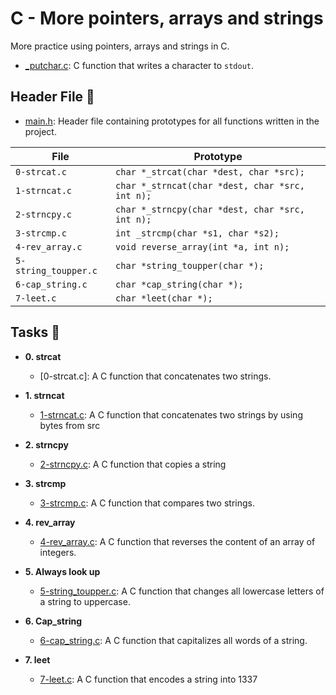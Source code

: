 # C - More pointers, arrays and strings

More practice using pointers, arrays and strings in C.

* [_putchar.c](./_putchar.c): C function that writes a character to `stdout`.

## Header File :file_folder:

* [main.h](): Header file containing prototypes for all
functions written in the project.

| File                 | Prototype                                                      |
| -------------------- | -------------------------------------------------------------- |
| `0-strcat.c`         | `char *_strcat(char *dest, char *src);`                        |
| `1-strncat.c`        | `char *_strncat(char *dest, char *src, int n);`                |
| `2-strncpy.c`        | `char *_strncpy(char *dest, char *src, int n);`                |
| `3-strcmp.c`         | `int _strcmp(char *s1, char *s2);`                             |
| `4-rev_array.c`      | `void reverse_array(int *a, int n);`                           |
| `5-string_toupper.c` | `char *string_toupper(char *);`                                |
| `6-cap_string.c`     | `char *cap_string(char *);`                                    |
| `7-leet.c`           | `char *leet(char *);`                                          |

## Tasks :page_with_curl:

* **0. strcat**
  * [0-strcat.c]: A C function that concatenates two strings.
    

* **1. strncat**
  * [1-strncat.c](): A C function that concatenates two strings by 
  using bytes from src

* **2. strncpy**
  * [2-strncpy.c](): A C function that copies a string

* **3. strcmp**
  * [3-strcmp.c](): A C function that compares two strings.    

* **4. rev_array**
  * [4-rev_array.c](): A C function that reverses the content of an
  array of integers.

* **5. Always look up**
  * [5-string_toupper.c](): A C function that changes all lowercase
  letters of a string to uppercase.

* **6. Cap_string**
  * [6-cap_string.c](): A C function that capitalizes all words of a string.

* **7. leet**
  * [7-leet.c](): A C function that encodes a string into 1337